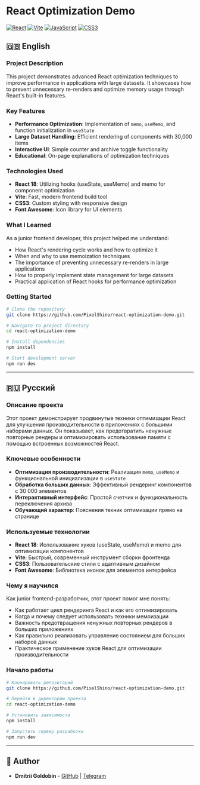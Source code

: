 # React Optimization Demo

[![React](https://img.shields.io/badge/React-18.x-blue)](https://reactjs.org/)
[![Vite](https://img.shields.io/badge/Vite-4.x-purple)](https://vitejs.dev/)
[![JavaScript](https://img.shields.io/badge/JavaScript-ES6%2B-yellow)](https://www.ecma-international.org/)
[![CSS3](https://img.shields.io/badge/CSS3-Styling-orange)](https://www.w3.org/Style/CSS/)

## 🇬🇧 English

### Project Description

This project demonstrates advanced React optimization techniques to improve performance in applications with large datasets. It showcases how to prevent unnecessary re-renders and optimize memory usage through React's built-in features.

### Key Features

- **Performance Optimization**: Implementation of `memo`, `useMemo`, and function initialization in `useState`
- **Large Dataset Handling**: Efficient rendering of components with 30,000 items
- **Interactive UI**: Simple counter and archive toggle functionality
- **Educational**: On-page explanations of optimization techniques

### Technologies Used

- **React 18**: Utilizing hooks (useState, useMemo) and memo for component optimization
- **Vite**: Fast, modern frontend build tool
- **CSS3**: Custom styling with responsive design
- **Font Awesome**: Icon library for UI elements

### What I Learned

As a junior frontend developer, this project helped me understand:

- How React's rendering cycle works and how to optimize it
- When and why to use memoization techniques
- The importance of preventing unnecessary re-renders in large applications
- How to properly implement state management for large datasets
- Practical application of React hooks for performance optimization

### Getting Started

```bash
# Clone the repository
git clone https://github.com/PixelShino/react-optimization-demo.git

# Navigate to project directory
cd react-optimization-demo

# Install dependencies
npm install

# Start development server
npm run dev
```

---

## 🇷🇺 Русский

### Описание проекта

Этот проект демонстрирует продвинутые техники оптимизации React для улучшения производительности в приложениях с большими наборами данных. Он показывает, как предотвратить ненужные повторные рендеры и оптимизировать использование памяти с помощью встроенных возможностей React.

### Ключевые особенности

- **Оптимизация производительности**: Реализация `memo`, `useMemo` и функциональной инициализации в `useState`
- **Обработка больших данных**: Эффективный рендеринг компонентов с 30 000 элементов
- **Интерактивный интерфейс**: Простой счетчик и функциональность переключения архива
- **Обучающий характер**: Пояснения техник оптимизации прямо на странице

### Используемые технологии

- **React 18**: Использование хуков (useState, useMemo) и memo для оптимизации компонентов
- **Vite**: Быстрый, современный инструмент сборки фронтенда
- **CSS3**: Пользовательские стили с адаптивным дизайном
- **Font Awesome**: Библиотека иконок для элементов интерфейса

### Чему я научился

Как junior frontend-разработчик, этот проект помог мне понять:

- Как работает цикл рендеринга React и как его оптимизировать
- Когда и почему следует использовать техники мемоизации
- Важность предотвращения ненужных повторных рендеров в больших приложениях
- Как правильно реализовать управление состоянием для больших наборов данных
- Практическое применение хуков React для оптимизации производительности

### Начало работы

```bash
# Клонировать репозиторий
git clone https://github.com/PixelShino/react-optimization-demo.git

# Перейти в директорию проекта
cd react-optimization-demo

# Установить зависимости
npm install

# Запустить сервер разработки
npm run dev
```

---

## 📝 Author

- **Dmitrii Goldobin** - [GitHub](https://github.com/PixelShino) | [Telegram](https://t.me/PixelShino)
